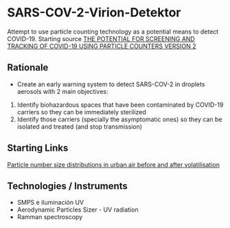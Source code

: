 # SARS-COV-2-Virion-Detektor
Attempt to use particle counting technology as a potential means to detect COVID-19.
Starting source
[THE POTENTIAL FOR SCREENING AND TRACKING OF COVID-19 USING PARTICLE COUNTERS VERSION 2](https://necsi.edu/the-potential-for-screening-and-tracking-of-covid19-using-particle-counters)

## Rationale

* Create an early warning system to detect SARS-COV-2 in droplets aerosols with 2 main objectives:

1) Identify biohazardous spaces that have been contaminated by COVID-19 carriers so they can be immediately sterilized
2) Identify those carriers (specially the asymptomatic ones) so they can be isolated and treated (and stop transmission)

## Starting Links

[Particle number size distributions in urban air before and after volatilisation](https://www.atmos-chem-phys.net/10/4643/2010/)

## Technologies / Instruments

* SMPS e iluminación UV
* Aerodynamic Particles Sizer - UV radiation
* Ramman spectroscopy
